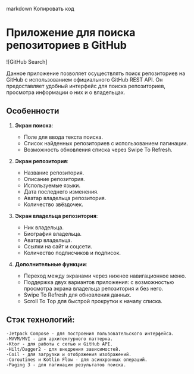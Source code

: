 markdown
Копировать код
# Приложение для поиска репозиториев в GitHub

![GitHub Search]

Данное приложение позволяет осуществлять поиск репозиториев на GitHub с использованием официального GitHub REST API. Он предоставляет удобный интерфейс для поиска репозиториев, просмотра информации о них и о владельцах.

## Особенности

1. **Экран поиска**:
   - Поле для ввода текста поиска.
   - Список найденных репозиториев с использованием пагинации.
   - Возможность обновления списка через Swipe To Refresh.

2. **Экран репозитория**:
   - Название репозитория.
   - Описание репозитория.
   - Используемые языки.
   - Дата последнего изменения.
   - Аватар владельца репозитория.
   - Количество звёздочек.

3. **Экран владельца репозитория**:
   - Ник владельца.
   - Биография владельца.
   - Аватар владельца.
   - Ссылки на сайт и соцсети.
   - Количество подписчиков и подписок.

4. **Дополнительные функции**:
   - Переход между экранами через нижнее навигационное меню.
   - Поддержка двух вариантов приложения: с возможностью просмотра экрана владельца репозитория и без него.
   - Swipe To Refresh для обновления данных.
   - Scroll To Top для быстрой прокрутки к началу списка.


## Стэк технологий:
    -Jetpack Compose - для построения пользовательского интерфейса.
    -MVVM/MVI - для архитектурного паттерна.
    -Ktor - для работы с сетью и GitHub API.
    -Hilt/Dagger2 - для внедрения зависимостей.
    -Coil - для загрузки и отображения изображений.
    -Coroutines и Kotlin Flow - для асинхронных операций.
    -Paging 3 - для пагинации результатов поиска.
